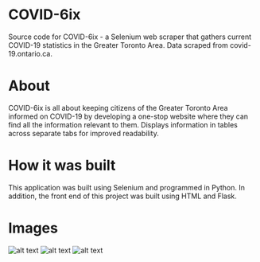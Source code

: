 # COVID-6ix
Source code for COVID-6ix - a Selenium web scraper that gathers current COVID-19 statistics in the Greater Toronto Area. Data scraped from covid-19.ontario.ca.

# About
COVID-6ix is all about keeping citizens of the Greater Toronto Area informed on COVID-19 by developing a one-stop website where they can find all the information relevant to them. Displays information in tables across separate tabs for improved readability.
  
# How it was built
This application was built using Selenium and programmed in Python. In addition, the front end of this project was built using HTML and Flask.

# Images
![alt text](https://cdn.discordapp.com/attachments/903863754486333484/1064883231201165372/image.png)
![alt text](https://cdn.discordapp.com/attachments/903863754486333484/1064883639663460443/image.png)
![alt text](https://cdn.discordapp.com/attachments/903863754486333484/1064883708693336104/image.png)
